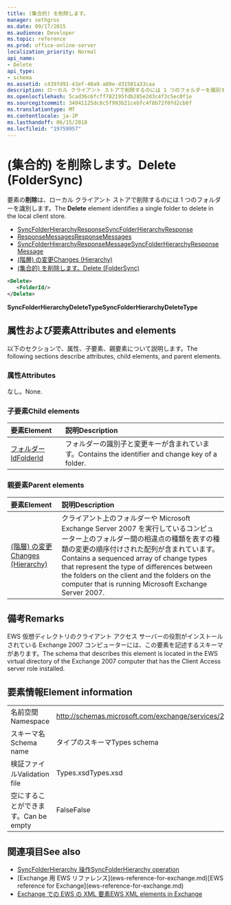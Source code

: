 ```yaml
---
title: (集合的) を削除します。
manager: sethgros
ms.date: 09/17/2015
ms.audience: Developer
ms.topic: reference
ms.prod: office-online-server
localization_priority: Normal
api_name:
- Delete
api_type:
- schema
ms.assetid: c4397d91-43ef-40a9-a80e-d31501a33caa
description: ローカル クライアント ストアで削除するのには 1 つのフォルダーを識別する要素を削除します。
ms.openlocfilehash: 5cad36c6fcff782195fdb285e2d3c4f3c5ec0f1e
ms.sourcegitcommit: 34041125dc8c5f993b21cebfc4f8b72f0fd2cb6f
ms.translationtype: MT
ms.contentlocale: ja-JP
ms.lasthandoff: 06/15/2018
ms.locfileid: "19759957"
---
```

# <a name="delete-foldersync"></a><span data-ttu-id="c804c-103">(集合的) を削除します。</span><span class="sxs-lookup"><span data-stu-id="c804c-103">Delete (FolderSync)</span></span>

<span data-ttu-id="c804c-104">要素の**削除**は、ローカル クライアント ストアで削除するのには 1 つのフォルダーを識別します。</span><span class="sxs-lookup"><span data-stu-id="c804c-104">The **Delete** element identifies a single folder to delete in the local client store.</span></span> 
  
- [<span data-ttu-id="c804c-105">SyncFolderHierarchyResponse</span><span class="sxs-lookup"><span data-stu-id="c804c-105">SyncFolderHierarchyResponse</span></span>](syncfolderhierarchyresponse.md)  
- [<span data-ttu-id="c804c-106">ResponseMessages</span><span class="sxs-lookup"><span data-stu-id="c804c-106">ResponseMessages</span></span>](responsemessages.md)  
- [<span data-ttu-id="c804c-107">SyncFolderHierarchyResponseMessage</span><span class="sxs-lookup"><span data-stu-id="c804c-107">SyncFolderHierarchyResponseMessage</span></span>](syncfolderhierarchyresponsemessage.md)  
- [<span data-ttu-id="c804c-108">(階層) の変更</span><span class="sxs-lookup"><span data-stu-id="c804c-108">Changes (Hierarchy)</span></span>](changes-hierarchy.md)  
- [<span data-ttu-id="c804c-109">(集合的) を削除します。</span><span class="sxs-lookup"><span data-stu-id="c804c-109">Delete (FolderSync)</span></span>](delete-foldersync.md)
  
```xml
<Delete>
   <FolderId/>
</Delete>
```

<span data-ttu-id="c804c-110">**SyncFolderHierarchyDeleteType**</span><span class="sxs-lookup"><span data-stu-id="c804c-110">**SyncFolderHierarchyDeleteType**</span></span>

## <a name="attributes-and-elements"></a><span data-ttu-id="c804c-111">属性および要素</span><span class="sxs-lookup"><span data-stu-id="c804c-111">Attributes and elements</span></span>

<span data-ttu-id="c804c-112">以下のセクションで、属性、子要素、親要素について説明します。</span><span class="sxs-lookup"><span data-stu-id="c804c-112">The following sections describe attributes, child elements, and parent elements.</span></span>
  
### <a name="attributes"></a><span data-ttu-id="c804c-113">属性</span><span class="sxs-lookup"><span data-stu-id="c804c-113">Attributes</span></span>

<span data-ttu-id="c804c-114">なし。</span><span class="sxs-lookup"><span data-stu-id="c804c-114">None.</span></span>
  
### <a name="child-elements"></a><span data-ttu-id="c804c-115">子要素</span><span class="sxs-lookup"><span data-stu-id="c804c-115">Child elements</span></span>

|<span data-ttu-id="c804c-116">**要素**</span><span class="sxs-lookup"><span data-stu-id="c804c-116">**Element**</span></span>|<span data-ttu-id="c804c-117">**説明**</span><span class="sxs-lookup"><span data-stu-id="c804c-117">**Description**</span></span>|
|:-----|:-----|
|[<span data-ttu-id="c804c-118">フォルダー Id</span><span class="sxs-lookup"><span data-stu-id="c804c-118">FolderId</span></span>](folderid.md) <br/> |<span data-ttu-id="c804c-119">フォルダーの識別子と変更キーが含まれています。</span><span class="sxs-lookup"><span data-stu-id="c804c-119">Contains the identifier and change key of a folder.</span></span>  <br/> |
   
### <a name="parent-elements"></a><span data-ttu-id="c804c-120">親要素</span><span class="sxs-lookup"><span data-stu-id="c804c-120">Parent elements</span></span>

|<span data-ttu-id="c804c-121">**要素**</span><span class="sxs-lookup"><span data-stu-id="c804c-121">**Element**</span></span>|<span data-ttu-id="c804c-122">**説明**</span><span class="sxs-lookup"><span data-stu-id="c804c-122">**Description**</span></span>|
|:-----|:-----|
|[<span data-ttu-id="c804c-123">(階層) の変更</span><span class="sxs-lookup"><span data-stu-id="c804c-123">Changes (Hierarchy)</span></span>](changes-hierarchy.md) <br/> |<span data-ttu-id="c804c-124">クライアント上のフォルダーや Microsoft Exchange Server 2007 を実行しているコンピューター上のフォルダー間の相違点の種類を表すの種類の変更の順序付けされた配列が含まれています。</span><span class="sxs-lookup"><span data-stu-id="c804c-124">Contains a sequenced array of change types that represent the type of differences between the folders on the client and the folders on the computer that is running Microsoft Exchange Server 2007.</span></span>  <br/> |
   
## <a name="remarks"></a><span data-ttu-id="c804c-125">備考</span><span class="sxs-lookup"><span data-stu-id="c804c-125">Remarks</span></span>

<span data-ttu-id="c804c-126">EWS 仮想ディレクトリのクライアント アクセス サーバーの役割がインストールされている Exchange 2007 コンピューターには、この要素を記述するスキーマがあります。</span><span class="sxs-lookup"><span data-stu-id="c804c-126">The schema that describes this element is located in the EWS virtual directory of the Exchange 2007 computer that has the Client Access server role installed.</span></span>
  
## <a name="element-information"></a><span data-ttu-id="c804c-127">要素情報</span><span class="sxs-lookup"><span data-stu-id="c804c-127">Element information</span></span>

|||
|:-----|:-----|
|<span data-ttu-id="c804c-128">名前空間</span><span class="sxs-lookup"><span data-stu-id="c804c-128">Namespace</span></span>  <br/> |http://schemas.microsoft.com/exchange/services/2006/types  <br/> |
|<span data-ttu-id="c804c-129">スキーマ名</span><span class="sxs-lookup"><span data-stu-id="c804c-129">Schema name</span></span>  <br/> |<span data-ttu-id="c804c-130">タイプのスキーマ</span><span class="sxs-lookup"><span data-stu-id="c804c-130">Types schema</span></span>  <br/> |
|<span data-ttu-id="c804c-131">検証ファイル</span><span class="sxs-lookup"><span data-stu-id="c804c-131">Validation file</span></span>  <br/> |<span data-ttu-id="c804c-132">Types.xsd</span><span class="sxs-lookup"><span data-stu-id="c804c-132">Types.xsd</span></span>  <br/> |
|<span data-ttu-id="c804c-133">空にすることができます。</span><span class="sxs-lookup"><span data-stu-id="c804c-133">Can be empty</span></span>  <br/> |<span data-ttu-id="c804c-134">False</span><span class="sxs-lookup"><span data-stu-id="c804c-134">False</span></span>  <br/> |
   
## <a name="see-also"></a><span data-ttu-id="c804c-135">関連項目</span><span class="sxs-lookup"><span data-stu-id="c804c-135">See also</span></span>

- [<span data-ttu-id="c804c-136">SyncFolderHierarchy 操作</span><span class="sxs-lookup"><span data-stu-id="c804c-136">SyncFolderHierarchy operation</span></span>](syncfolderhierarchy-operation.md)
- <span data-ttu-id="c804c-137">
  [Exchange 用 EWS リファレンス](ews-reference-for-exchange.md)</span><span class="sxs-lookup"><span data-stu-id="c804c-137">[EWS reference for Exchange](ews-reference-for-exchange.md)</span></span>
- [<span data-ttu-id="c804c-138">Exchange での EWS の XML 要素</span><span class="sxs-lookup"><span data-stu-id="c804c-138">EWS XML elements in Exchange</span></span>](ews-xml-elements-in-exchange.md)

